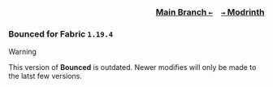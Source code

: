 ### <p align=right>[Main Branch `←`](https://github.com/KessokuTeaTime/Bounced)&emsp;[`→` Modrinth](https://modrinth.com/mod/bounced)</p>

### Bounced for Fabric `1.19.4`

> [!WARNING]
> This version of **Bounced** is outdated. Newer modifies will only be made to the latst few versions.
